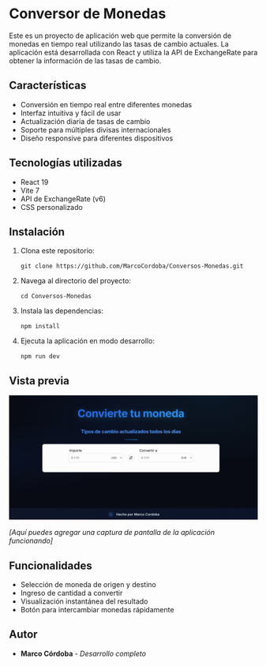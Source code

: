 # Conversor de Monedas

Este es un proyecto de aplicación web que permite la conversión de monedas en tiempo real utilizando las tasas de cambio actuales. La aplicación está desarrollada con React y utiliza la API de ExchangeRate para obtener la información de las tasas de cambio.

## Características

- Conversión en tiempo real entre diferentes monedas
- Interfaz intuitiva y fácil de usar
- Actualización diaria de tasas de cambio
- Soporte para múltiples divisas internacionales
- Diseño responsive para diferentes dispositivos

## Tecnologías utilizadas

- React 19
- Vite 7
- API de ExchangeRate (v6)
- CSS personalizado

## Instalación

1. Clona este repositorio:
   ```
   git clone https://github.com/MarcoCordoba/Conversos-Monedas.git
   ```
2. Navega al directorio del proyecto:
   ```
   cd Conversos-Monedas
   ```
3. Instala las dependencias:
   ```
   npm install
   ```
4. Ejecuta la aplicación en modo desarrollo:
   ```
   npm run dev
   ```

## Vista previa

![Vista previa de la aplicación Conversor de Monedas](./public/Vista-previa/Conversor.png)

*[Aquí puedes agregar una captura de pantalla de la aplicación funcionando]*

## Funcionalidades

- Selección de moneda de origen y destino
- Ingreso de cantidad a convertir
- Visualización instantánea del resultado
- Botón para intercambiar monedas rápidamente

## Autor

- **Marco Córdoba** - *Desarrollo completo*
